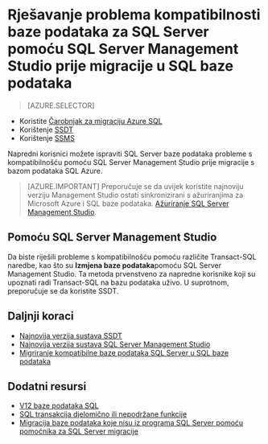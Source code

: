 <properties
   pageTitle="Rješavanje problema kompatibilnosti baze podataka za SQL Server pomoću SQL Server upravljanje Studio prije migracije s bazom podataka SQL | Microsoft Azure"
   description="Microsoft Azure SQL baze podataka, Migracija baze podataka, kompatibilnost, čarobnjak za migraciju SQL Azure"
   services="sql-database"
   documentationCenter=""
   authors="CarlRabeler"
   manager="jhubbard"
   editor=""/>

<tags
   ms.service="sql-database"
   ms.devlang="NA"
   ms.topic="article"
   ms.tgt_pltfrm="NA"
   ms.workload="sqldb-migrate"
   ms.date="08/24/2016"
   ms.author="carlrab"/>

# <a name="fix-sql-server-database-compatibility-issues-using-sql-server-management-studio-before-migration-to-sql-database"></a>Rješavanje problema kompatibilnosti baze podataka za SQL Server pomoću SQL Server Management Studio prije migracije u SQL baze podataka

> [AZURE.SELECTOR]
- Koristite [Čarobnjak za migraciju Azure SQL](sql-database-cloud-migrate-fix-compatibility-issues.md)
- Korištenje [SSDT](sql-database-cloud-migrate-fix-compatibility-issues-ssdt.md)
- Korištenje [SSMS](sql-database-cloud-migrate-fix-compatibility-issues-ssms.md)

Napredni korisnici možete ispraviti SQL Server baze podataka probleme s kompatibilnošću pomoću SQL Server Management Studio prije migracije s bazom podataka SQL Azure.


> [AZURE.IMPORTANT] Preporučuje se da uvijek koristite najnoviju verziju Management Studio ostati sinkronizirani s ažuriranjima za Microsoft Azure i SQL baze podataka. [Ažuriranje SQL Server Management Studio](https://msdn.microsoft.com/library/mt238290.aspx).


## <a name="using-sql-server-management-studio"></a>Pomoću SQL Server Management Studio

Da biste riješili probleme s kompatibilnošću pomoću različite Transact-SQL naredbe, kao što su **Izmjena baze podataka**pomoću SQL Server Management Studio. Ta metoda prvenstveno za napredne korisnike koji su upoznati radi Transact-SQL na bazu podataka uživo. U suprotnom, preporučuje se da koristite SSDT. 



## <a name="next-steps"></a>Daljnji koraci

- [Najnovija verzija sustava SSDT](https://msdn.microsoft.com/library/mt204009.aspx)
- [Najnovija verzija sustava SQL Server Management Studio](https://msdn.microsoft.com/library/mt238290.aspx)
- [Migriranje kompatibilne baze podataka SQL Server u SQL baze podataka](sql-database-cloud-migrate.md#migrate-a-compatible-sql-server-database-to-sql-database)

## <a name="additional-resources"></a>Dodatni resursi

- [V12 baze podataka SQL](sql-database-v12-whats-new.md)
- [SQL transakcija djelomično ili nepodržane funkcije](sql-database-transact-sql-information.md)
- [Migracija baze podataka koje nisu iz programa SQL Server pomoću pomoćnika za SQL Server migracije](http://blogs.msdn.com/b/ssma/)
